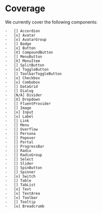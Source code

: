 # Coverage

We currently cover the following components:

    -   [] Accordion
    -   [x] Avatar
    -   [x] AvatarGroup
    -   [] Badge
    -   [x] Button
    -   [X] CompoundButton
    -   [] MenuButton
    -   [X] MenuItem
    -   [] SplitButton
    -   [x] ToggleButton
    -   [] ToolbarToggleButton
    -   [x] Checkbox
    -   [x] Combobox
    -   [] DataGrid
    -   [] Dialog
    -   [N/A] Divider
    -   [X] Dropdown
    -   [] FluentProvider
    -   [] Image
    -   [x] Input
    -   [x] Label
    -   [] Link
    -   [] Menu
    -   [] Overflow
    -   [] Persona
    -   [] Popover
    -   [] Portal
    -   [] ProgressBar
    -   [] Radio
    -   [] RadioGroup
    -   [] Select
    -   [] Slider
    -   [] SpinButton
    -   [] Spinner
    -   [x] Switch
    -   [] Table
    -   [] TabList
    -   [x] Text
    -   [x] TextArea
    -   [x] Toolbar
    -   [] Tooltip
    -   [x] Breadcrumb
